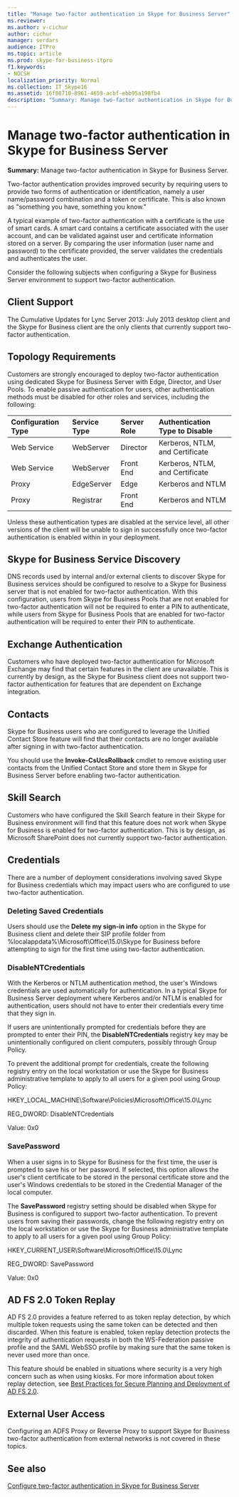 ```yaml
---
title: "Manage two-factor authentication in Skype for Business Server"
ms.reviewer: 
ms.author: v-cichur
author: cichur
manager: serdars
audience: ITPro
ms.topic: article
ms.prod: skype-for-business-itpro
f1.keywords:
- NOCSH
localization_priority: Normal
ms.collection: IT_Skype16
ms.assetid: 16f08710-8961-4659-acbf-ebb95a198fb4
description: "Summary: Manage two-factor authentication in Skype for Business Server."
---
```


# Manage two-factor authentication in Skype for Business Server
 
**Summary:** Manage two-factor authentication in Skype for Business Server.
  
Two-factor authentication provides improved security by requiring users to provide two forms of authentication or identification, namely a user name/password combination and a token or certificate. This is also known as "something you have, something you know." 
  
A typical example of two-factor authentication with a certificate is the use of smart cards. A smart card contains a certificate associated with the user account, and can be validated against user and certificate information stored on a server. By comparing the user information (user name and password) to the certificate provided, the server validates the credentials and authenticates the user.
  
Consider the following subjects when configuring a Skype for Business Server environment to support two-factor authentication.
  
## Client Support

The Cumulative Updates for Lync Server 2013: July 2013 desktop client and the Skype for Business client are the only clients that currently support two-factor authentication.
  
## Topology Requirements

Customers are strongly encouraged to deploy two-factor authentication using dedicated Skype for Business Server with Edge, Director, and User Pools. To enable passive authentication for users, other authentication methods must be disabled for other roles and services, including the following:
  
|**Configuration Type**|**Service Type**|**Server Role**|**Authentication Type to Disable**|
|:-----|:-----|:-----|:-----|
|Web Service  <br/> |WebServer  <br/> |Director  <br/> |Kerberos, NTLM, and Certificate  <br/> |
|Web Service  <br/> |WebServer  <br/> |Front End  <br/> |Kerberos, NTLM, and Certificate  <br/> |
|Proxy  <br/> |EdgeServer  <br/> |Edge  <br/> |Kerberos and NTLM  <br/> |
|Proxy  <br/> |Registrar  <br/> |Front End  <br/> |Kerberos and NTLM  <br/> |
   
Unless these authentication types are disabled at the service level, all other versions of the client will be unable to sign in successfully once two-factor authentication is enabled within in your deployment.
  
## Skype for Business Service Discovery

DNS records used by internal and/or external clients to discover Skype for Business services should be configured to resolve to a Skype for Business server that is not enabled for two-factor authentication. With this configuration, users from Skype for Business Pools that are not enabled for two-factor authentication will not be required to enter a PIN to authenticate, while users from Skype for Business Pools that are enabled for two-factor authentication will be required to enter their PIN to authenticate.
  
## Exchange Authentication

Customers who have deployed two-factor authentication for Microsoft Exchange may find that certain features in the client are unavailable. This is currently by design, as the Skype for Business client does not support two-factor authentication for features that are dependent on Exchange integration.
  
## Contacts

Skype for Business users who are configured to leverage the Unified Contact Store feature will find that their contacts are no longer available after signing in with two-factor authentication.
  
You should use the **Invoke-CsUcsRollback** cmdlet to remove existing user contacts from the Unified Contact Store and store them in Skype for Business Server before enabling two-factor authentication.
  
## Skill Search

Customers who have configured the Skill Search feature in their Skype for Business environment will find that this feature does not work when Skype for Business is enabled for two-factor authentication. This is by design, as Microsoft SharePoint does not currently support two-factor authentication.
  
## Credentials

There are a number of deployment considerations involving saved Skype for Business credentials which may impact users who are configured to use two-factor authentication.
  
### Deleting Saved Credentials

Users should use the **Delete my sign-in info** option in the Skype for Business client and delete their SIP profile folder from %localappdata%\Microsoft\Office\15.0\Skype for Business before attempting to sign for the first time using two-factor authentication.
  
### DisableNTCredentials

With the Kerberos or NTLM authentication method, the user's Windows credentials are used automatically for authentication. In a typical Skype for Business Server deployment where Kerberos and/or NTLM is enabled for authentication, users should not have to enter their credentials every time that they sign in.
  
If users are unintentionally prompted for credentials before they are prompted to enter their PIN, the **DisableNTCredentials** registry key may be unintentionally configured on client computers, possibly through Group Policy.
  
To prevent the additional prompt for credentials, create the following registry entry on the local workstation or use the Skype for Business administrative template to apply to all users for a given pool using Group Policy:
  
HKEY_LOCAL_MACHINE\Software\Policies\Microsoft\Office\15.0\Lync
  
REG_DWORD: DisableNTCredentials

Value: 0x0
  
### SavePassword

When a user signs in to Skype for Business for the first time, the user is prompted to save his or her password. If selected, this option allows the user's client certificate to be stored in the personal certificate store and the user's Windows credentials to be stored in the Credential Manager of the local computer.
  
The **SavePassword** registry setting should be disabled when Skype for Business is configured to support two-factor authentication. To prevent users from saving their passwords, change the following registry entry on the local workstation or use the Skype for Business administrative template to apply to all users for a given pool using Group Policy:
  
HKEY_CURRENT_USER\Software\Microsoft\Office\15.0\Lync
  
REG_DWORD: SavePassword
  
Value: 0x0
  
## AD FS 2.0 Token Replay

AD FS 2.0 provides a feature referred to as token replay detection, by which multiple token requests using the same token can be detected and then discarded. When this feature is enabled, token replay detection protects the integrity of authentication requests in both the WS-Federation passive profile and the SAML WebSSO profile by making sure that the same token is never used more than once.
  
This feature should be enabled in situations where security is a very high concern such as when using kiosks. For more information about token replay detection, see [Best Practices for Secure Planning and Deployment of AD FS 2.0](/previous-versions/windows/it-pro/windows-server-2008-R2-and-2008/ff630160(v=ws.10)).
  
## External User Access

Configuring an ADFS Proxy or Reverse Proxy to support Skype for Business two-factor authentication from external networks is not covered in these topics.
  
## See also

[Configure two-factor authentication in Skype for Business Server](configure-two-factor.md)
